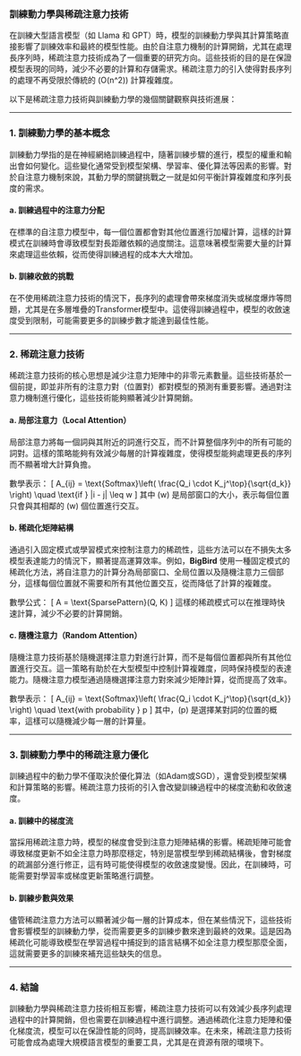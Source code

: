 ### **訓練動力學與稀疏注意力技術**

在訓練大型語言模型（如 Llama 和 GPT）時，模型的訓練動力學與其計算策略直接影響了訓練效率和最終的模型性能。由於自注意力機制的計算開銷，尤其在處理長序列時，稀疏注意力技術成為了一個重要的研究方向。這些技術的目的是在保證模型表現的同時，減少不必要的計算和存儲需求。稀疏注意力的引入使得對長序列的處理不再受限於傳統的 \(O(n^2)\) 計算複雜度。

以下是稀疏注意力技術與訓練動力學的幾個關鍵觀察與技術進展：

---

### **1. 訓練動力學的基本概念**

訓練動力學指的是在神經網絡訓練過程中，隨著訓練步驟的進行，模型的權重和輸出會如何變化。這些變化通常受到模型架構、學習率、優化算法等因素的影響。對於自注意力機制來說，其動力學的關鍵挑戰之一就是如何平衡計算複雜度和序列長度的需求。

#### **a. 訓練過程中的注意力分配**
在標準的自注意力模型中，每一個位置都會對其他位置進行加權計算，這樣的計算模式在訓練時會導致模型對長距離依賴的過度關注。這意味著模型需要大量的計算來處理這些依賴，從而使得訓練過程的成本大大增加。

#### **b. 訓練收斂的挑戰**
在不使用稀疏注意力技術的情況下，長序列的處理會帶來梯度消失或梯度爆炸等問題，尤其是在多層堆疊的Transformer模型中。這使得訓練過程中，模型的收斂速度受到限制，可能需要更多的訓練步數才能達到最佳性能。

---

### **2. 稀疏注意力技術**

稀疏注意力技術的核心思想是減少注意力矩陣中的非零元素數量。這些技術基於一個前提，即並非所有的注意力對（位置對）都對模型的預測有重要影響。通過對注意力機制進行優化，這些技術能夠顯著減少計算開銷。

#### **a. 局部注意力（Local Attention）**
局部注意力將每一個詞與其附近的詞進行交互，而不計算整個序列中的所有可能的詞對。這樣的策略能夠有效減少每層的計算複雜度，使得模型能夠處理更長的序列而不顯著增大計算負擔。

數學表示：
\[
A_{ij} = \text{Softmax}\left( \frac{Q_i \cdot K_j^\top}{\sqrt{d_k}} \right) \quad \text{if } |i - j| \leq w
\]
其中 \(w\) 是局部窗口的大小，表示每個位置只會與其相鄰的 \(w\) 個位置進行交互。

#### **b. 稀疏化矩陣結構**
通過引入固定模式或學習模式來控制注意力的稀疏性，這些方法可以在不損失太多模型表達能力的情況下，顯著提高運算效率。例如，**BigBird** 使用一種固定模式的稀疏化方法，將自注意力的計算分為局部窗口、全局位置以及隨機注意力三個部分，這樣每個位置就不需要和所有其他位置交互，從而降低了計算的複雜度。

數學公式：
\[
A = \text{SparsePattern}(Q, K)
\]
這樣的稀疏模式可以在推理時快速計算，減少不必要的計算開銷。

#### **c. 隨機注意力（Random Attention）**
隨機注意力技術基於隨機選擇注意力對進行計算，而不是每個位置都與所有其他位置進行交互。這一策略有助於在大型模型中控制計算複雜度，同時保持模型的表達能力。隨機注意力模型通過隨機選擇注意力對來減少矩陣計算，從而提高了效率。

數學表示：
\[
A_{ij} = \text{Softmax}\left( \frac{Q_i \cdot K_j^\top}{\sqrt{d_k}} \right) \quad \text{with probability } p
\]
其中，\(p\) 是選擇某對詞的位置的概率，這樣可以隨機減少每一層的計算量。

---

### **3. 訓練動力學中的稀疏注意力優化**

訓練過程中的動力學不僅取決於優化算法（如Adam或SGD），還會受到模型架構和計算策略的影響。稀疏注意力技術的引入會改變訓練過程中的梯度流動和收斂速度。

#### **a. 訓練中的梯度流**
當採用稀疏注意力時，模型的梯度會受到注意力矩陣結構的影響。稀疏矩陣可能會導致梯度更新不如全注意力時那麼穩定，特別是當模型學到稀疏結構後，會對梯度的疏漏部分進行修正，這有時可能使得模型的收斂速度變慢。因此，在訓練時，可能需要對學習率或梯度更新策略進行調整。

#### **b. 訓練步數與效果**
儘管稀疏注意力方法可以顯著減少每一層的計算成本，但在某些情況下，這些技術會影響模型的訓練動力學，從而需要更多的訓練步數來達到最終的效果。這是因為稀疏化可能導致模型在學習過程中捕捉到的語言結構不如全注意力模型那麼全面，這就需要更多的訓練來補充這些缺失的信息。

---

### **4. 結論**

訓練動力學與稀疏注意力技術相互影響，稀疏注意力技術可以有效減少長序列處理過程中的計算開銷，但也需要在訓練過程中進行調整。通過稀疏化注意力矩陣和優化梯度流，模型可以在保證性能的同時，提高訓練效率。在未來，稀疏注意力技術可能會成為處理大規模語言模型的重要工具，尤其是在資源有限的環境下。